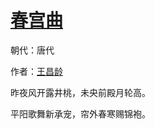 # [春宫曲](http://so.gushiwen.org/view_6436.aspx)

朝代：唐代

作者：[王昌龄](http://so.gushiwen.org/author_437.aspx)

昨夜风开露井桃，未央前殿月轮高。 

平阳歌舞新承宠，帘外春寒赐锦袍。

